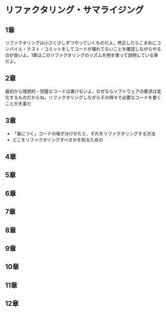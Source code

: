 # リファクタリング・サマライジング

## 1章

リファクタリングは小さく少しずつやっていくものだよ。修正したらこまめにコンパイル・テスト・コミットをしてコードが壊れてないことを確認しながらやるのが良いよ。1章はこのリファクタリングのリズムを例を使って説明している章だよ。

## 2章

最初から理想的・完璧なコードは書けないよ。なぜならソフトウェアの要求は変化するものだからね。リファクタリングしながらその時々で必要なコードを書くことが大事だ

## 3章

- 「鼻につく」コードの嗅ぎ分けかたと、それをリファクタリングする方法
- どこをリファクタリングすべきかを知るための

## 4章

## 5章

## 6章

## 7章

## 8章

## 9章

## 10章

## 11章

## 12章

